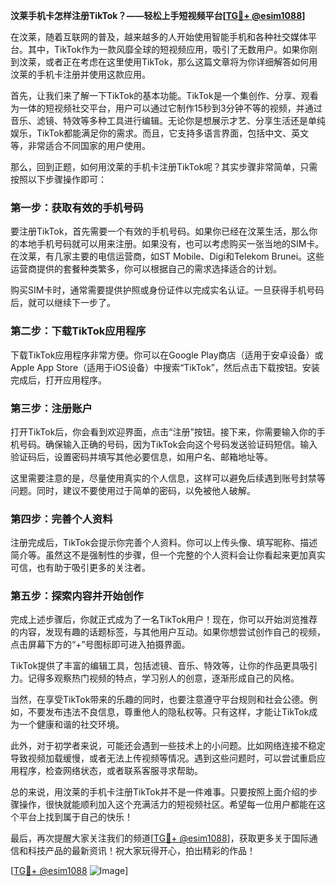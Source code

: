 **汶莱手机卡怎样注册TikTok？——轻松上手短视频平台[[TG💪+ @esim1088](https://t.me/s/esim1088)]**

在汶莱，随着互联网的普及，越来越多的人开始使用智能手机和各种社交媒体平台。其中，TikTok作为一款风靡全球的短视频应用，吸引了无数用户。如果你刚到汶莱，或者正在考虑在这里使用TikTok，那么这篇文章将为你详细解答如何用汶莱的手机卡注册并使用这款应用。

首先，让我们来了解一下TikTok的基本功能。TikTok是一个集创作、分享、观看为一体的短视频社交平台，用户可以通过它制作15秒到3分钟不等的视频，并通过音乐、滤镜、特效等多种工具进行编辑。无论你是想展示才艺、分享生活还是单纯娱乐，TikTok都能满足你的需求。而且，它支持多语言界面，包括中文、英文等，非常适合不同国家的用户使用。

那么，回到正题，如何用汶莱的手机卡注册TikTok呢？其实步骤非常简单，只需按照以下步骤操作即可：

### 第一步：获取有效的手机号码

要注册TikTok，首先需要一个有效的手机号码。如果你已经在汶莱生活，那么你的本地手机号码就可以用来注册。如果没有，也可以考虑购买一张当地的SIM卡。在汶莱，有几家主要的电信运营商，如ST Mobile、Digi和Telekom Brunei。这些运营商提供的套餐种类繁多，你可以根据自己的需求选择适合的计划。

购买SIM卡时，通常需要提供护照或身份证件以完成实名认证。一旦获得手机号码后，就可以继续下一步了。

### 第二步：下载TikTok应用程序

下载TikTok应用程序非常方便。你可以在Google Play商店（适用于安卓设备）或Apple App Store（适用于iOS设备）中搜索“TikTok”，然后点击下载按钮。安装完成后，打开应用程序。

### 第三步：注册账户

打开TikTok后，你会看到欢迎界面，点击“注册”按钮。接下来，你需要输入你的手机号码。确保输入正确的号码，因为TikTok会向这个号码发送验证码短信。输入验证码后，设置密码并填写其他必要信息，如用户名、邮箱地址等。

这里需要注意的是，尽量使用真实的个人信息，这样可以避免后续遇到账号封禁等问题。同时，建议不要使用过于简单的密码，以免被他人破解。

### 第四步：完善个人资料

注册完成后，TikTok会提示你完善个人资料。你可以上传头像、填写昵称、描述简介等。虽然这不是强制性的步骤，但一个完整的个人资料会让你看起来更加真实可信，也有助于吸引更多的关注者。

### 第五步：探索内容并开始创作

完成上述步骤后，你就正式成为了一名TikTok用户！现在，你可以开始浏览推荐的内容，发现有趣的话题标签，与其他用户互动。如果你想尝试创作自己的视频，点击屏幕下方的“+”号图标即可进入拍摄界面。

TikTok提供了丰富的编辑工具，包括滤镜、音乐、特效等，让你的作品更具吸引力。记得多观察热门视频的特点，学习别人的创意，逐渐形成自己的风格。

当然，在享受TikTok带来的乐趣的同时，也要注意遵守平台规则和社会公德。例如，不要发布违法不良信息，尊重他人的隐私权等。只有这样，才能让TikTok成为一个健康和谐的社交环境。

此外，对于初学者来说，可能还会遇到一些技术上的小问题。比如网络连接不稳定导致视频加载缓慢，或者无法上传视频等情况。遇到这些问题时，可以尝试重启应用程序，检查网络状态，或者联系客服寻求帮助。

总的来说，用汶莱的手机卡注册TikTok并不是一件难事。只要按照上面介绍的步骤操作，很快就能顺利加入这个充满活力的短视频社区。希望每一位用户都能在这个平台上找到属于自己的快乐！

最后，再次提醒大家关注我们的频道[[TG💪+ @esim1088](https://t.me/s/esim1088)]，获取更多关于国际通信和科技产品的最新资讯！祝大家玩得开心，拍出精彩的作品！

[[TG💪+ @esim1088](https://t.me/s/esim1088) ![Image](https://i.postimg.cc/4NQfJmqS/Snipaste-2025-05-13-00-14-12.png)]